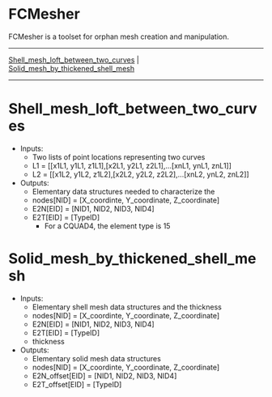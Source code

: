 FCMesher
========

FCMesher is a toolset for orphan mesh creation and manipulation.

---

[Shell_mesh_loft_between_two_curves](#shell_mesh_loft_between_two_curve) |
[Solid_mesh_by_thickened_shell_mesh](#solid_mesh_by_thickened_shell_mesh)

---

# Shell_mesh_loft_between_two_curves

* Inputs:
    - Two lists of point locations representing two curves
    - L1 = [[x1L1, y1L1, z1L1],[x2L1, y2L1, z2L1],...[xnL1, ynL1, znL1]]
    - L2 = [[x1L2, y1L2, z1L2],[x2L2, y2L2, z2L2],...[xnL2, ynL2, znL2]]
* Outputs:
    - Elementary data structures needed to characterize the 
    - nodes[NID] = [X_coordinte, Y_coordinate, Z_coordinate]
    - E2N[EID] = [NID1, NID2, NID3, NID4]
    - E2T[EID] = [TypeID] 
        - For a CQUAD4, the element type is 15

# Solid_mesh_by_thickened_shell_mesh

* Inputs:
    - Elementary shell mesh data structures and the thickness
    - nodes[NID] = [X_coordinte, Y_coordinate, Z_coordinate]
    - E2N[EID] = [NID1, NID2, NID3, NID4]
    - E2T[EID] = [TypeID] 
    - thickness
* Outputs:
    - Elementary solid mesh data structures
    - nodes[NID] = [X_coordinte, Y_coordinate, Z_coordinate]
    - E2N_offset[EID] = [NID1, NID2, NID3, NID4]
    - E2T_offset[EID] = [TypeID] 
